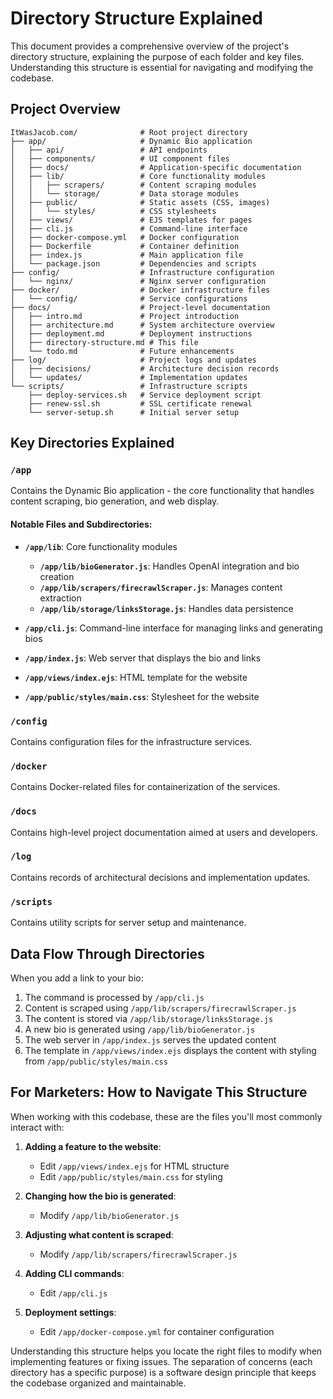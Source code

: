 # Directory Structure Explained

This document provides a comprehensive overview of the project's directory structure, explaining the purpose of each folder and key files. Understanding this structure is essential for navigating and modifying the codebase.

## Project Overview

```
ItWasJacob.com/              # Root project directory
├── app/                     # Dynamic Bio application
│   ├── api/                 # API endpoints
│   ├── components/          # UI component files
│   ├── docs/                # Application-specific documentation
│   ├── lib/                 # Core functionality modules
│   │   ├── scrapers/        # Content scraping modules
│   │   └── storage/         # Data storage modules
│   ├── public/              # Static assets (CSS, images)
│   │   └── styles/          # CSS stylesheets
│   ├── views/               # EJS templates for pages
│   ├── cli.js               # Command-line interface
│   ├── docker-compose.yml   # Docker configuration
│   ├── Dockerfile           # Container definition
│   ├── index.js             # Main application file
│   └── package.json         # Dependencies and scripts
├── config/                  # Infrastructure configuration
│   └── nginx/               # Nginx server configuration
├── docker/                  # Docker infrastructure files
│   └── config/              # Service configurations
├── docs/                    # Project-level documentation
│   ├── intro.md             # Project introduction
│   ├── architecture.md      # System architecture overview
│   ├── deployment.md        # Deployment instructions
│   ├── directory-structure.md # This file
│   └── todo.md              # Future enhancements
├── log/                     # Project logs and updates
│   ├── decisions/           # Architecture decision records
│   └── updates/             # Implementation updates
└── scripts/                 # Infrastructure scripts
    ├── deploy-services.sh   # Service deployment script
    ├── renew-ssl.sh         # SSL certificate renewal
    └── server-setup.sh      # Initial server setup
```

## Key Directories Explained

### `/app`

Contains the Dynamic Bio application - the core functionality that handles content scraping, bio generation, and web display.

#### Notable Files and Subdirectories:

- **`/app/lib`**: Core functionality modules
  - **`/app/lib/bioGenerator.js`**: Handles OpenAI integration and bio creation
  - **`/app/lib/scrapers/firecrawlScraper.js`**: Manages content extraction
  - **`/app/lib/storage/linksStorage.js`**: Handles data persistence

- **`/app/cli.js`**: Command-line interface for managing links and generating bios
- **`/app/index.js`**: Web server that displays the bio and links
- **`/app/views/index.ejs`**: HTML template for the website
- **`/app/public/styles/main.css`**: Stylesheet for the website

### `/config`

Contains configuration files for the infrastructure services.

### `/docker`

Contains Docker-related files for containerization of the services.

### `/docs`

Contains high-level project documentation aimed at users and developers.

### `/log`

Contains records of architectural decisions and implementation updates.

### `/scripts`

Contains utility scripts for server setup and maintenance.

## Data Flow Through Directories

When you add a link to your bio:

1. The command is processed by `/app/cli.js`
2. Content is scraped using `/app/lib/scrapers/firecrawlScraper.js`
3. The content is stored via `/app/lib/storage/linksStorage.js`
4. A new bio is generated using `/app/lib/bioGenerator.js`
5. The web server in `/app/index.js` serves the updated content
6. The template in `/app/views/index.ejs` displays the content with styling from `/app/public/styles/main.css`

## For Marketers: How to Navigate This Structure

When working with this codebase, these are the files you'll most commonly interact with:

1. **Adding a feature to the website**: 
   - Edit `/app/views/index.ejs` for HTML structure
   - Edit `/app/public/styles/main.css` for styling

2. **Changing how the bio is generated**:
   - Modify `/app/lib/bioGenerator.js`

3. **Adjusting what content is scraped**:
   - Modify `/app/lib/scrapers/firecrawlScraper.js`

4. **Adding CLI commands**:
   - Edit `/app/cli.js`

5. **Deployment settings**:
   - Edit `/app/docker-compose.yml` for container configuration

Understanding this structure helps you locate the right files to modify when implementing features or fixing issues. The separation of concerns (each directory has a specific purpose) is a software design principle that keeps the codebase organized and maintainable. 